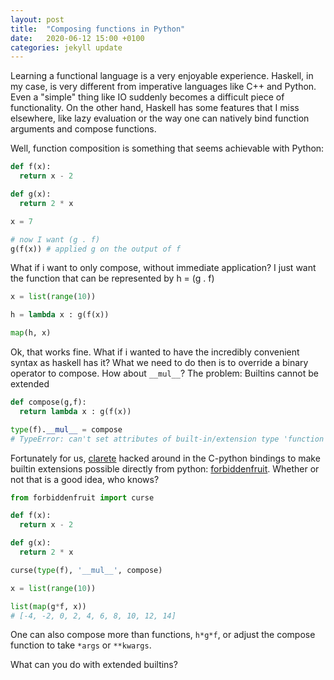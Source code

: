 ```yaml
---
layout: post
title:  "Composing functions in Python"
date:   2020-06-12 15:00 +0100
categories: jekyll update
---
```


Learning a functional language is a very enjoyable experience. Haskell, in my
case, is very different from imperative languages like C++ and Python. Even a
"simple" thing like IO suddenly becomes a difficult piece of functionality. On
the other hand, Haskell has some features that I miss elsewhere, like lazy
evaluation or the way one can natively bind function arguments and compose
functions.

Well, function composition is something that seems achievable with Python:

```python
def f(x):
  return x - 2

def g(x):
  return 2 * x

x = 7

# now I want (g . f)
g(f(x)) # applied g on the output of f
```

What if i want to only compose, without immediate application?
I just want the function that can be represented by h = (g . f)

```python
x = list(range(10))

h = lambda x : g(f(x))

map(h, x)
```
Ok, that works fine. What if i wanted to have the incredibly convenient syntax as haskell has it?
What we need to do then is to override a binary operator to compose. How about `__mul__`?
The problem: Builtins cannot be extended

```python
def compose(g,f):
  return lambda x : g(f(x))

type(f).__mul__ = compose
# TypeError: can't set attributes of built-in/extension type 'function'
```

Fortunately for us, [clarete](https://github.com/clarete) hacked around in the C-python bindings to make
builtin extensions possible directly from python:
[forbiddenfruit](https://github.com/clarete/forbiddenfruit). Whether or not that is a good idea, who knows?

```python
from forbiddenfruit import curse

def f(x):
  return x - 2

def g(x):
  return 2 * x

curse(type(f), '__mul__', compose)

x = list(range(10))

list(map(g*f, x))
# [-4, -2, 0, 2, 4, 6, 8, 10, 12, 14]
```

One can also compose more than functions, `h*g*f`, or adjust the compose function to take `*args` or `**kwargs`.

What can you do with extended builtins?
